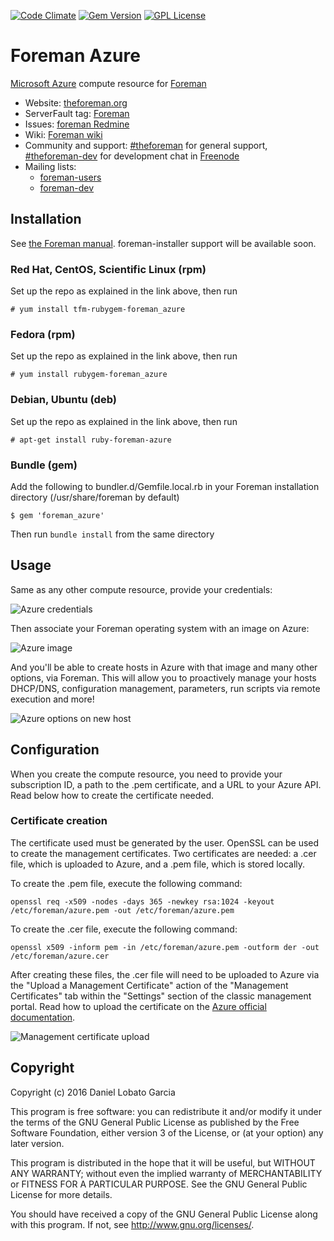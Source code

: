 [![Code Climate](https://codeclimate.com/github/theforeman/foreman_azure/badges/gpa.svg)](https://codeclimate.com/github/theforeman/foreman_azure)
[![Gem Version](https://badge.fury.io/rb/foreman_azure.svg)](https://badge.fury.io/rb/foreman_azure)
[![GPL License](https://img.shields.io/github/license/theforeman/foreman_azure.svg)](https://github.com/theforeman/foreman_azure/blob/master/LICENSE)

# Foreman Azure

[Microsoft Azure](http://azure.com/) compute resource for [Foreman](http://theforeman.org/)

* Website: [theforeman.org](http://theforeman.org)
* ServerFault tag: [Foreman](http://serverfault.com/questions/tagged/foreman)
* Issues: [foreman Redmine](http://projects.theforeman.org/projects/foreman/issues)
* Wiki: [Foreman wiki](http://projects.theforeman.org/projects/foreman/wiki/About)
* Community and support: [#theforeman](https://kiwiirc.com/client/irc.freenode.net/?#theforeman) for general support, [#theforeman-dev](https://kiwiirc.com/client/irc.freenode.net/?#theforeman-dev) for development chat in [Freenode](irc.freenode.net)
* Mailing lists:
    * [foreman-users](https://groups.google.com/forum/?fromgroups#!forum/foreman-users)
    * [foreman-dev](https://groups.google.com/forum/?fromgroups#!forum/foreman-dev)


## Installation

See [the Foreman manual](https://theforeman.org/plugins/#2.2Packageinstallation). foreman-installer support will be available soon.

### Red Hat, CentOS, Scientific Linux (rpm)

Set up the repo as explained in the link above, then run

    # yum install tfm-rubygem-foreman_azure

### Fedora (rpm)

Set up the repo as explained in the link above, then run

    # yum install rubygem-foreman_azure

### Debian, Ubuntu (deb)

Set up the repo as explained in the link above, then run

    # apt-get install ruby-foreman-azure

### Bundle (gem)

Add the following to bundler.d/Gemfile.local.rb in your Foreman installation directory (/usr/share/foreman by default)

    $ gem 'foreman_azure'

Then run `bundle install` from the same directory



## Usage

Same as any other compute resource, provide your credentials:

![Azure credentials](http://i.imgur.com/4uOVa2W.png)

Then associate your Foreman operating system with an image on Azure:

![Azure image](http://i.imgur.com/KcnVgi0.png)

And you'll be able to create hosts in Azure with that image and many other options, via Foreman. This will allow you to proactively manage your hosts DHCP/DNS, configuration management, parameters, run scripts via remote execution and more!

![Azure options on new host](http://i.imgur.com/iZdLCqs.png)

## Configuration

When you create the compute resource, you need to provide your subscription ID, a path to the .pem certificate, and a URL to your Azure API. Read below how to create the certificate needed.

### Certificate creation

The certificate used must be generated by the user. OpenSSL can be used to create the management certificates. Two certificates are needed: a .cer file, which is uploaded to Azure, and a .pem file, which is stored locally.

To create the .pem file, execute the following command:

    openssl req -x509 -nodes -days 365 -newkey rsa:1024 -keyout /etc/foreman/azure.pem -out /etc/foreman/azure.pem

To create the .cer file, execute the following command:

    openssl x509 -inform pem -in /etc/foreman/azure.pem -outform der -out /etc/foreman/azure.cer

After creating these files, the .cer file will need to be uploaded to Azure via the "Upload a Management Certificate" action of the "Management Certificates" tab within the "Settings" section of the classic management portal. Read how to upload the certificate on the [Azure official documentation](https://azure.microsoft.com/en-us/documentation/articles/azure-api-management-certs/).

![Management certificate upload](http://i.imgur.com/wy6AfG6.png)


## Copyright

Copyright (c) 2016 Daniel Lobato Garcia

This program is free software: you can redistribute it and/or modify
it under the terms of the GNU General Public License as published by
the Free Software Foundation, either version 3 of the License, or
(at your option) any later version.

This program is distributed in the hope that it will be useful,
but WITHOUT ANY WARRANTY; without even the implied warranty of
MERCHANTABILITY or FITNESS FOR A PARTICULAR PURPOSE.  See the
GNU General Public License for more details.

You should have received a copy of the GNU General Public License
along with this program.  If not, see <http://www.gnu.org/licenses/>.

